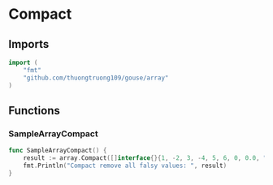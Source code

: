 # Compact

## Imports

```go
import (
	"fmt"	"github.com/thuongtruong109/gouse/array")
```
## Functions


### SampleArrayCompact

```go
func SampleArrayCompact() {
	result := array.Compact([]interface{}{1, -2, 3, -4, 5, 6, 0, 0.0, "", false, nil})
	fmt.Println("Compact remove all falsy values: ", result)
}```
